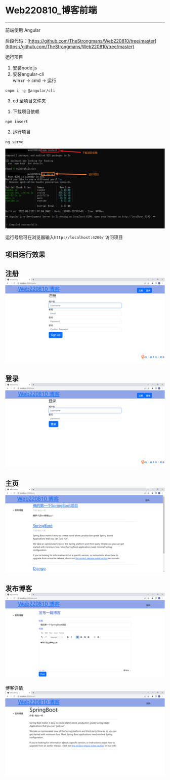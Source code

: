  # Web220810_博客前端
--------  
前端使用 Angular     

后段代码：[https://github.com/TheStrongmans/Web220810/tree/master](https://github.com/TheStrongmans/Web220810/tree/master)  

运行项目  
1. 安装node.js  
2. 安装angular-cli  
win+r -> cmd -> 运行  
``` 
cnpm i -g @angular/cli
```  
3. cd 至项目文件夹  
1) 下载项目依赖  
```
npm insert
```  
2)  运行项目  
```
ng serve
```    
![1](https://github.com/TheStrongmans/imgs/blob/master/we220810imgs/%E8%BF%90%E8%A1%8C_%E5%89%8D%E7%AB%AF%E9%A1%B9%E7%9B%AE.png)

运行号后可在浏览器输入`http://localhost:4200/` 访问项目  

## 项目运行效果  

注册  
![2](https://github.com/TheStrongmans/imgs/blob/master/we220810imgs/%E6%B3%A8%E5%86%8C%E9%A1%B5.png)  
------  
登录  
![3](https://github.com/TheStrongmans/imgs/blob/master/we220810imgs/%E7%99%BB%E5%BD%95%E9%A1%B5.png)  
------  
主页  
![4](https://github.com/TheStrongmans/imgs/blob/master/we220810imgs/%E4%B8%BB%E9%A1%B5%E9%9D%A2.png)  
------  
发布博客  
![5](https://github.com/TheStrongmans/imgs/blob/master/we220810imgs/%E5%8F%91%E5%B8%83%E5%8D%9A%E5%AE%A2.png)  
------  
博客详情  
![6](https://github.com/TheStrongmans/imgs/blob/master/we220810imgs/%E5%8D%9A%E5%AE%A2%E8%AF%A6%E6%83%85%E9%A1%B5.png)  
